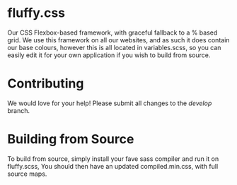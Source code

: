 # fluffy.css
Our CSS Flexbox-based framework, with graceful fallback to a % based grid. We use this framework on all our websites, and as such it does contain our base colours, however this is all located in variables.scss, so you can easily edit it for your own application if you wish to build from source.

# Contributing
We would love for your help! Please submit all changes to the _develop_ branch.

# Building from Source
To build from source, simply install your fave sass compiler and run it on fluffy.scss, You should then have an updated compiled.min.css, with full source maps.

